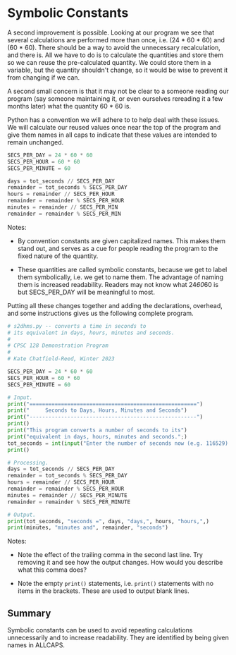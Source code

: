 # Symbolic Constants 

A second improvement is possible. Looking at our program we see that several calculations are performed more than once, i.e. (24 * 60 * 60) and (60 * 60). There should be a way to avoid the unnecessary recalculation, and there is. All we have to do is to calculate the quantities and store them so we can reuse the pre-calculated quantity. We could store them in a variable, but the quantity shouldn't change, so it would be wise to prevent it from changing if we can.

A second small concern is that it may not be clear to a someone reading our program (say someone maintaining it, or even ourselves rereading it a few months later) what the quantity 60 * 60 is.

Python has a convention we will adhere to to help deal with these issues. We will calculate our reused values once near the top of the program and give them names in all caps to indicate that these values are intended to remain unchanged.

```python
SECS_PER_DAY = 24 * 60 * 60
SECS_PER_HOUR = 60 * 60
SECS_PER_MINUTE = 60

days = tot_seconds // SECS_PER_DAY
remainder = tot_seconds % SECS_PER_DAY
hours = remainder // SECS_PER_HOUR
remainder = remainder % SECS_PER_HOUR
minutes = remainder // SECS_PER_MIN
remainder = remainder % SECS_PER_MIN
```
Notes:

- By convention constants are given capitalized names. This makes them stand out, and serves as a cue for people reading the program to the fixed nature of the quantity.

- These quantities are called symbolic constants, because we get to label them symbolically, i.e. we get to name them. The advantage of naming them is increased readability. Readers may not know what 24*60*60 is but SECS_PER_DAY will be meaningful to most.

Putting all these changes together and adding the declarations, overhead, and some instructions gives us the following complete program.

```python
# s2dhms.py -- converts a time in seconds to
# its equivalent in days, hours, minutes and seconds.
#
# CPSC 128 Demonstration Program
#
# Kate Chatfield-Reed, Winter 2023

SECS_PER_DAY = 24 * 60 * 60
SECS_PER_HOUR = 60 * 60
SECS_PER_MINUTE = 60

# Input.
print("=====================================================")
print("     Seconds to Days, Hours, Minutes and Seconds")
print("-----------------------------------------------------")
print()
print("This program converts a number of seconds to its")
print("equivalent in days, hours, minutes and seconds.";)
tot_seconds = int(input("Enter the number of seconds now (e.g. 116529): "))
print()

# Processing.
days = tot_seconds // SECS_PER_DAY
remainder = tot_seconds % SECS_PER_DAY
hours = remainder // SECS_PER_HOUR
remainder = remainder % SECS_PER_HOUR
minutes = remainder // SECS_PER_MINUTE
remainder = remainder % SECS_PER_MINUTE

# Output.
print(tot_seconds, "seconds =", days, "days,", hours, "hours,",)
print(minutes, "minutes and", remainder, "seconds")
```

Notes:

- Note the effect of the trailing comma in the second last line. Try removing it and see how the output changes. How would you describe what this comma does?

- Note the empty `print()` statements, i.e. `print()` statements with no items in the brackets. These are used to output blank lines.

## Summary

Symbolic constants can be used to avoid repeating calculations
unnecessarily and to increase readability. They are identified by being
given names in ALLCAPS.

